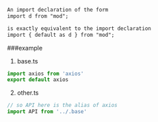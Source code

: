 ```html
An import declaration of the form
import d from "mod";

is exactly equivalent to the import declaration
import { default as d } from "mod";
```


###example

1. base.ts
```ts
import axios from 'axios'
export default axios
```

2. other.ts

```ts
// so API here is the alias of axios
import API from '../.base'
```